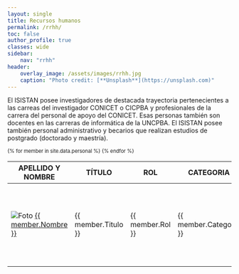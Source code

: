 ```yaml
---
layout: single
title: Recursos humanos
permalink: /rrhh/
toc: false
author_profile: true
classes: wide
sidebar:
    nav: "rrhh"
header:
    overlay_image: /assets/images/rrhh.jpg
    caption: "Photo credit: [**Unsplash**](https://unsplash.com)"
---
```


El ISISTAN posee investigadores de destacada trayectoria pertenecientes a las carreas del investigador CONICET o CICPBA y profesionales de la carrera del personal de apoyo del CONICET. Esas personas también son docentes en las carreras de informática de la UNCPBA. El ISISTAN posee también personal administrativo y becarios que realizan estudios de postgrado (doctorado y maestría).

<div style="font-size:0.8em">

<table>
    <thead>
      <tr>
        <th>APELLIDO Y NOMBRE</th>
        <th>TÍTULO</th>
        <th>ROL</th>
        <th>CATEGORIA</th>
        <th>INSTITUCIÓN</th>
        <th>UNICEN</th>
        <th>SPU</th>
        <th>LINKS</th>
      </tr>
    </thead>
    <tbody>
    {% for member in site.data.personal %}
      <tr>
        <td><img src="{{ member.Avatar }}" alt="Foto" /> <a href="{{ member.Url }}">{{ member.Nombre }}</a></td>
        <td>{{ member.Titulo }}</td>
        <td>{{ member.Rol }}</td>
        <td>{{ member.Categoria }}</td>
        <td>{{ member.Institucion }}</td>
        <td>{{ member.Unicen }}</td>
        <td>{{ member.Spu }}</td>
        <td>
            {% if member.Pconicet %} <a href="{{ member.Pconicet }}"><i class="fas fa-university"></i></a> {% endif %}
            {% if member.Pscholar %} <a href="{{ member.Pscholar }}"><i class="fas fa-graduation-cap"></i></a> {% endif %}
            {% if member.Porcid %} <a href="{{ member.Porcid }}"><i class="fab fa-orcid"></i></a> {% endif %}
        </td>
      </tr>
    {% endfor %}
    </tbody>
</table>

</div>

